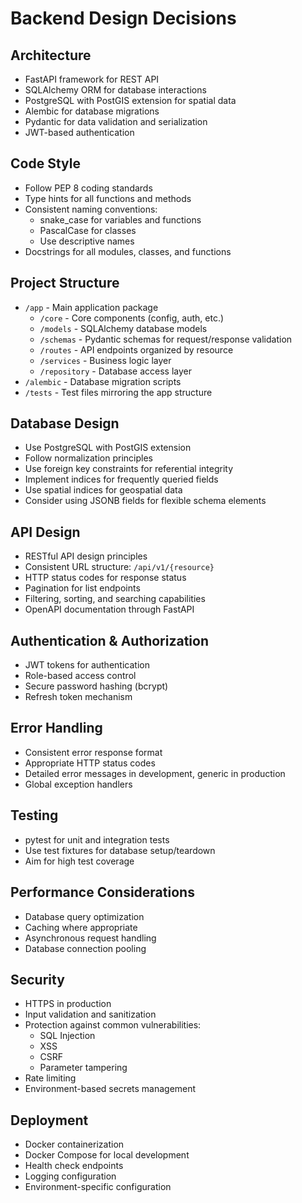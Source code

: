 # Backend Design Decisions

## Architecture
- FastAPI framework for REST API
- SQLAlchemy ORM for database interactions
- PostgreSQL with PostGIS extension for spatial data
- Alembic for database migrations
- Pydantic for data validation and serialization
- JWT-based authentication

## Code Style
- Follow PEP 8 coding standards
- Type hints for all functions and methods
- Consistent naming conventions:
  - snake_case for variables and functions
  - PascalCase for classes
  - Use descriptive names
- Docstrings for all modules, classes, and functions

## Project Structure
- `/app` - Main application package
  - `/core` - Core components (config, auth, etc.)
  - `/models` - SQLAlchemy database models
  - `/schemas` - Pydantic schemas for request/response validation
  - `/routes` - API endpoints organized by resource
  - `/services` - Business logic layer
  - `/repository` - Database access layer
- `/alembic` - Database migration scripts
- `/tests` - Test files mirroring the app structure

## Database Design
- Use PostgreSQL with PostGIS extension
- Follow normalization principles
- Use foreign key constraints for referential integrity
- Implement indices for frequently queried fields
- Use spatial indices for geospatial data
- Consider using JSONB fields for flexible schema elements

## API Design
- RESTful API design principles
- Consistent URL structure: `/api/v1/{resource}`
- HTTP status codes for response status
- Pagination for list endpoints
- Filtering, sorting, and searching capabilities
- OpenAPI documentation through FastAPI

## Authentication & Authorization
- JWT tokens for authentication
- Role-based access control
- Secure password hashing (bcrypt)
- Refresh token mechanism

## Error Handling
- Consistent error response format
- Appropriate HTTP status codes
- Detailed error messages in development, generic in production
- Global exception handlers

## Testing
- pytest for unit and integration tests
- Use test fixtures for database setup/teardown
- Aim for high test coverage

## Performance Considerations
- Database query optimization
- Caching where appropriate
- Asynchronous request handling
- Database connection pooling

## Security
- HTTPS in production
- Input validation and sanitization
- Protection against common vulnerabilities:
  - SQL Injection
  - XSS
  - CSRF
  - Parameter tampering
- Rate limiting
- Environment-based secrets management

## Deployment
- Docker containerization
- Docker Compose for local development
- Health check endpoints
- Logging configuration
- Environment-specific configuration